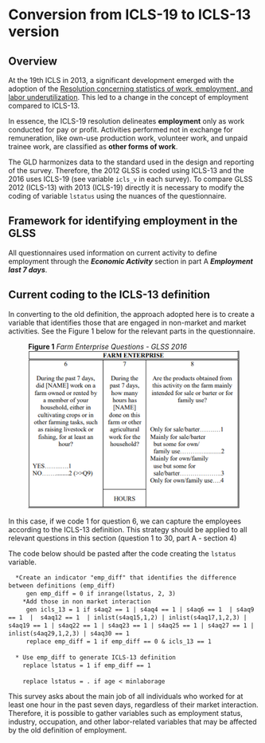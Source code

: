 # Conversion from ICLS-19 to ICLS-13 version

## Overview

At the 19th ICLS in 2013, a significant development emerged with the adoption of the [Resolution concerning statistics of work, employment, and labor underutilization](https://www.ilo.org/resource/resolution-concerning-statistics-work-employment-and-labour). This led to a change in the concept of employment compared to ICLS-13.

In essence, the ICLS-19 resolution delineates **employment** only as work conducted for pay or profit. Activities performed not in exchange for remuneration, like own-use production work, volunteer work, and unpaid trainee work, are classified as **other forms of work**.

The GLD harmonizes data to the standard used in the design and reporting of the survey. Therefore, the 2012 GLSS is coded using ICLS-13 and the 2016 uses ICLS-19 (see variable `icls_v` in each survey). To compare GLSS 2012 (ICLS-13) with 2013 (ICLS-19) directly it is necessary to modify the coding of  variable `lstatus` using the nuances of the questionnaire.

## Framework for identifying employment in the GLSS

All questionnaires used information on current activity to define employment through the ***Economic Activity*** section in part A ***Employment last 7 days***.

## Current coding to the ICLS-13 definition

In converting to the old definition, the approach adopted here is to create a variable that identifies those that are engaged in non-market and market activities. See the Figure 1 below for the relevant parts in the questionnaire.

<figure>

<figcaption><b>Figure 1</b><i> Farm Enterprise Questions - GLSS 2016 </i></figcaption>

<img src="utilities/Farming_ownuse_2016.PNG" alt="Farming_ownuse_2016_ICLS"/>

</figure>

In this case, if we code 1 for question 6, we can capture the employees according to the ICLS-13 definition. This strategy should be applied to all relevant questions in this section (question 1 to 30, part A - section 4)

The code below should be pasted after the code creating the ```lstatus``` variable. 

```     
  *Create an indicator "emp_diff" that identifies the difference between definitions (emp_diff)
	 gen emp_diff = 0 if inrange(lstatus, 2, 3)
	*Add those in non market interaction
	 gen icls_13 = 1 if s4aq2 == 1 | s4aq4 == 1 | s4aq6 == 1  | s4aq9 == 1  |  s4aq12 == 1  | inlist(s4aq15,1,2) | inlist(s4aq17,1,2,3) | s4aq19 == 1 | s4aq22 == 1 | s4aq23 == 1 | s4aq25 == 1 | s4aq27 == 1 | inlist(s4aq29,1,2,3) | s4aq30 == 1
	 replace emp_diff = 1 if emp_diff == 0 & icls_13 == 1
  
  * Use emp_diff to generate ICLS-13 definition
	replace lstatus = 1 if emp_diff == 1
	
	replace lstatus = . if age < minlaborage
```
This survey asks about the main job of all individuals who worked for at least one hour in the past seven days, regardless of their market interaction. Therefore, it is possible to gather variables such as employment status, industry, occupation, and other labor-related variables that may be affected by the old definition of employment.

